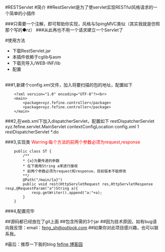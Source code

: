 #RESTServlet
#简介
##RestServlet是为了使servlet实现RESTful风格请求的一个简单的小插件

###只需要一个注解，即可帮助你实现，风格与SpingMVC类似（其实我就是仿照那个写的●rz）
###从此再也不用一个请求建立一个Servlet了


#使用方法
* 下载RestServlet.jar
* 本插件依赖于cglib与asm
* 下载完导入/WEB-INF/lib
* 配置    
<br>
###1,新建个config.xml文件，加入将要扫描的包的地址，配置如下
<br>

        <?xml version="1.0" encoding="UTF-8"?><br>
        <main>
            <package>xyz.fefine.controller</package>
            <package>xyz.fefine.controller</package>
        </main>
###2,在web.xml下加入dispatcherServlet，配置如下
        <servlet>
            <servlet-name>restDispatcherServlet</servlet-name>
            <servlet-class>xyz.fefine.servlet.MainServlet</servlet-class>
            <init-param>
                <!--此param不要更改  -->
                <param-name>contextConfigLocation</param-name>
                <!-- 这里写你的配置文件的地址，就上上面的那个config.xml的地址-->
                <param-value>config.xml</param-value>
            </init-param>
            <load-on-startup>1</load-on-startup>
        </servlet>
        <servlet-mapping>
            <servlet-name>restDispatcherServlet</servlet-name>
            <!-- 过滤的列表 -->
            <url-pattern>*.do</url-pattern>
        </servlet-m1apping>
    
###3,实现类 
<font color="red">Warring:每个方法的前两个参数必须为request,response</font>

        public class ST {
            /**
            * {a}为要传递的参数
            * 在下面用String a来进行接收
            * 前两个参数必须为request和response，目前版本不能修改
            **/
            @Path("/main/{a}")
    	    public void rest(HttpServletRequest res,HttpServletResponse resp,@RequestParam("a")String a){
    		    resp.getWriter().append("a:"+a);	
            }
        }

###4,配置完毕

##源码都已经放在了git上面
##包含所需的3个jar
##因为技术原因，如有bug请向我反馈：email：feng_sh@outlook.com
##如果你对此项目感兴趣，也可以联系我。

#最后：推荐一下我的blog [fefine](http://www.fefine.xyz),[博客园](http://www.cnblogs.com/weikongziqu/)

